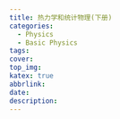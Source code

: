 ```yaml
---
title: 热力学和统计物理(下册)
categories:
  - Physics
  - Basic Physics
tags:
cover: 
top_img: 
katex: true
abbrlink: 
date: 
description: 
---
```


